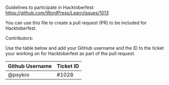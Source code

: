 Guidelines to participate in Hacktoberfest: https://github.com/WordPress/Learn/issues/1013

You can use this file to create a pull request (PR) to be included for Hacktoberfest.

Contributors:

Use the table below and add your GitHub username and the ID to the ticket your working on for Hacktoberfest as part of the pull request.

| Github Username | Ticket ID |
|-----------------|-----------|
| @psykro         | #1028     |
